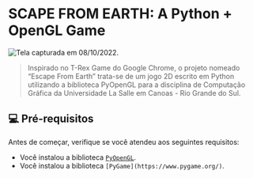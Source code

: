 # SCAPE FROM EARTH: A Python + OpenGL Game

![Tela capturada em 08/10/2022.](https://i.imgur.com/hNQy2lQ.png)

> Inspirado no T-Rex Game do Google Chrome, o projeto nomeado “Escape From Earth” trata-se de um jogo 2D escrito em Python utilizando a biblioteca PyOpenGL para a disciplina de Computação Gráfica da Universidade La Salle em Canoas - Rio Grande do Sul.

## 💻 Pré-requisitos

Antes de começar, verifique se você atendeu aos seguintes requisitos:
* Você instalou a biblioteca [`PyOpenGL`](https://pypi.org/project/PyOpenGL/).
* Você instalou a biblioteca `[PyGame](https://www.pygame.org/)`.
